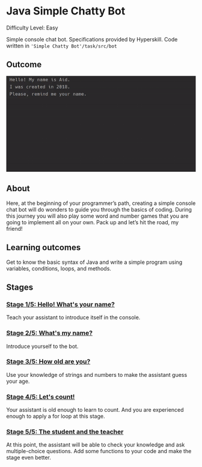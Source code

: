 # Java Simple Chatty Bot

Difficulty Level: Easy

Simple console chat bot. Specifications provided by Hyperskill. Code written in `'Simple Chatty Bot'/task/src/bot`

## Outcome
![Results demo](chatty-bot.gif)

## About
Here, at the beginning of your programmer’s path, creating a simple console chat bot will do wonders to guide you through the basics of coding. During this journey you will also play some word and number games that you are going to implement all on your own. Pack up and let’s hit the road, my friend!

## Learning outcomes
Get to know the basic syntax of Java and write a simple program using variables, conditions, loops, and methods.

## Stages

### [Stage 1/5: Hello! What's your name?](Stage1.md)
Teach your assistant to introduce itself in the console.

### [Stage 2/5: What's my name?](Stage2.md)
Introduce yourself to the bot.

### [Stage 3/5: How old are you?](Stage3.md)
Use your knowledge of strings and numbers to make the assistant guess your age.

### [Stage 4/5: Let's count!](Stage4.md)
Your assistant is old enough to learn to count. And you are experienced enough to apply a for loop at this stage.

### [Stage 5/5: The student and the teacher](Stage5.md)
At this point, the assistant will be able to check your knowledge and ask multiple-choice questions. Add some functions to your code and make the stage even better.
